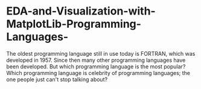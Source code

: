# EDA-and-Visualization-with-MatplotLib-Programming-Languages-

The oldest programming language still in use today is FORTRAN, which was developed in 1957. Since then many other programming languages have been developed. But which programming language is the most popular? Which programming language is celebrity of programming languages; the one people just can't stop talking about?
